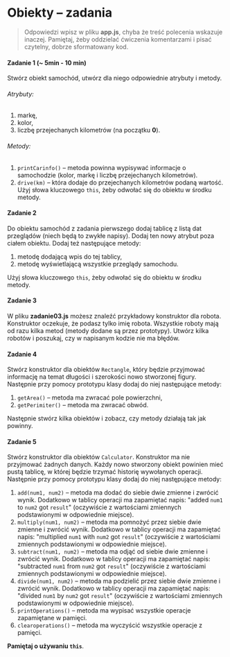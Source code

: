 # Obiekty &ndash; zadania

> Odpowiedzi wpisz w pliku **app.js**, chyba że treść polecenia wskazuje inaczej.
Pamiętaj, żeby oddzielać ćwiczenia komentarzami i pisać czytelny, dobrze sformatowany kod.


#### Zadanie 1 (~ 5min - 10 min)
Stwórz obiekt samochód, utwórz dla niego odpowiednie atrybuty i metody.
###### Atrybuty:
1. markę,
2. kolor,
3. liczbę przejechanych kilometrów (na początku **0**).

###### Metody:
1. ```printCarinfo()``` &ndash; metoda powinna wypisywać informacje o samochodzie (kolor, markę i liczbę przejechanych kilometrów).
2. ```drive(km)``` &ndash; która dodaje do przejechanych kilometrów podaną wartość. Użyj słowa kluczowego ```this```, żeby odwołać się do obiektu w środku metody.

#### Zadanie 2
Do obiektu samochód z zadania pierwszego dodaj tablicę z listą dat przeglądów (niech będą to zwykłe napisy). Dodaj ten nowy atrybut poza ciałem obiektu.
Dodaj też następujące metody:
 1. metodę dodającą wpis do tej tablicy,
 2. metodę wyświetlającą wszystkie przeglądy samochodu.

Użyj słowa kluczowego ```this```, żeby odwołać się do obiektu w środku metody.

#### Zadanie 3
W pliku **zadanie03.js** możesz znaleźć przykładowy konstruktor dla robota. Konstruktor oczekuje, że podasz tylko imię robota.
Wszystkie roboty mają od razu kilka metod (metody dodane są przez prototypy).
Utwórz kilka robotów i poszukaj, czy w napisanym kodzie nie ma błędów.

#### Zadanie 4
Stwórz konstruktor dla obiektów ```Rectangle```, który będzie przyjmować informację na temat długości i szerokości nowo stworzonej figury.
Następnie przy pomocy prototypu klasy dodaj do niej następujące metody:
  1. ```getArea()``` &ndash; metoda ma zwracać pole powierzchni,
  2. ```getPerimiter()``` &ndash; metoda ma zwracać obwód.

Następnie stwórz kilka obiektów i zobacz, czy metody działają tak jak powinny.

#### Zadanie 5
Stwórz konstruktor dla obiektów ```Calculator```. Konstruktor ma nie przyjmować żadnych danych. Każdy nowo stworzony obiekt powinien mieć pustą tablicę, w której będzie trzymać historię wywołanych operacji.
Następnie przy pomocy prototypu klasy dodaj do niej następujące metody:
  1. ```add(num1, num2)``` &ndash; metoda ma dodać do siebie dwie zmienne i zwrócić wynik. Dodatkowo w tablicy operacji ma zapamiętać napis: "added ```num1``` to ```num2``` got ```result```" (oczywiście z wartościami zmiennych podstawionymi w odpowiednie miejsce).
  2. ```multiply(num1, num2)``` &ndash; metoda ma pomnożyć przez siebie dwie zmienne i zwrócić wynik. Dodatkowo w tablicy operacji ma zapamiętać napis: "multiplied ```num1``` with ```num2``` got ```result```" (oczywiście z wartościami zmiennych podstawionymi w odpowiednie miejsce).  
  3. ```subtract(num1, num2)``` &ndash; metoda ma odjąć od siebie dwie zmienne i zwrócić wynik. Dodatkowo w tablicy operacji ma zapamiętać napis: "subtracted ```num1``` from ```num2``` got ```result```" (oczywiście z wartościami zmiennych podstawionymi w odpowiednie miejsce).  
  4. ```divide(num1, num2)``` &ndash; metoda ma podzielić przez siebie dwie zmienne i zwrócić wynik. Dodatkowo w tablicy operacji ma zapamiętać napis: "divided ```num1``` by ```num2``` got ```result```" (oczywiście z wartościami zmiennych podstawionymi w odpowiednie miejsce).  
  5. ```printOperations()``` &ndash; metoda ma wypisać wszystkie operacje zapamiętane w pamięci.
  6. ```clearoperations()``` &ndash; metoda ma wyczyścić wszystkie operacje z pamięci.

**Pamiętaj o używaniu ```this```**.
